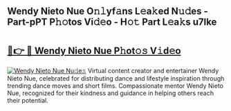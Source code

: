 ## Wendy Nieto Nue O𝚗𝚕yf𝚊ns L𝚎a𝚔ed N𝚞𝚍es - Part-pPT P𝚑𝚘tos Vi𝚍𝚎o - H𝚘𝚝 Part L𝚎a𝚔s u7lke

# <h2><a href="http://kf0c4f.oniu.top/?m=Wendy+Nieto+Nue">🔗👉 🔴 Wendy Nieto Nue P𝚑ot𝚘𝚜 V𝚒d𝚎o</a></h2>

[![Wendy Nieto Nue Nu𝚍e𝚜](https://i.imgur.com/0qMVB7G.gif)](http://kf0c4f.oniu.top/?m=Wendy+Nieto+Nue)
Virtual content creator and entertainer Wendy Nieto Nue, celebrated for distributing dance and lifestyle inspiration through trending dance moves and short films. Compassionate mentor Wendy Nieto Nue, recognized for their kindness and guidance in helping others reach their potential.  
